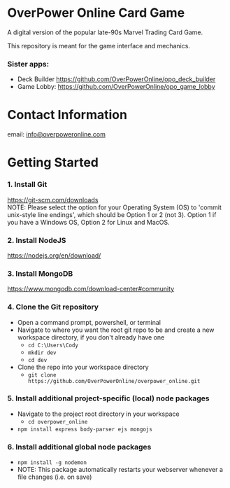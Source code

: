 # OverPower Online Card Game
A digital version of the popular late-90s Marvel Trading Card Game.  
  
This repository is meant for the game interface and mechanics.

### Sister apps:
- Deck Builder  https://github.com/OverPowerOnline/opo_deck_builder
- Game Lobby:   https://github.com/OverPowerOnline/opo_game_lobby

# Contact Information
email: info@overpoweronline.com

# Getting Started
### 1. Install Git
https://git-scm.com/downloads  
NOTE: Please select the option for your Operating System (OS) to 'commit unix-style line endings', which should be Option 1 or 2 (not 3). Option 1 if you have a Windows OS, Option 2 for Linux and MacOS.
### 2. Install NodeJS
https://nodejs.org/en/download/
### 3. Install MongoDB
https://www.mongodb.com/download-center#community
### 4. Clone the Git repository
- Open a command prompt, powershell, or terminal 
- Navigate to where you want the root git repo to be and create a new workspace directory, if you don't already have one
    - `cd C:\Users\Cody`
    - `mkdir dev` 
    - `cd dev`
- Clone the repo into your workspace directory
    - `git clone https://github.com/OverPowerOnline/overpower_online.git`
### 5. Install additional project-specific (local) node packages
- Navigate to the project root directory in your workspace
    - `cd overpower_online`
- `npm install express body-parser ejs mongojs`
### 6. Install additional global node packages
- `npm install -g nodemon`
- NOTE: This package automatically restarts your webserver whenever a file changes (i.e. on save)
